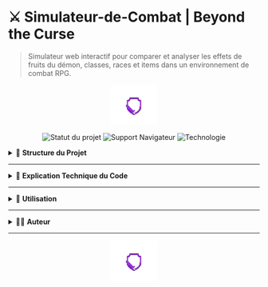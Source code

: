 
# ⚔️ Simulateur-de-Combat | Beyond the Curse
  



> Simulateur web interactif pour comparer et analyser les effets de fruits du démon, classes, races et items dans un environnement de combat RPG.

<!-- SVG animation pour style dynamique -->
<p align="center">
  <img src="./battle.gif" alt="Sword animation" height="80"/>
</p>

<div align="center">

  ![Statut du projet](https://img.shields.io/badge/Statut-En%20développement-orange)
  ![Support Navigateur](https://img.shields.io/badge/Navigateur-Tous-green)
  ![Technologie](https://img.shields.io/badge/HTML%2FJS-Bootstrap%205-blue)

</div>

<details>
<summary>📁 <strong>Structure du Projet</strong></summary>

```bash
assets/
  ├── audio/           # Sons intégrés
  ├── css/             # Fichier style.css avec Bootstrap
  ├── img/             # Logos et illustrations
  └── js/              # stats.js - logique principale

index.html             # Interface utilisateur principale
```
</details>

---

<details>
<summary>🧠 <strong>Explication Technique du Code</strong></summary>

### `index.html`
- Gère toute l'interface : boutons de navigation, formulaires de sélection (FDD, race, classe), affichage des stats et résultats.
- Utilise Bootstrap pour la mise en page responsive.
- Utilise un système d’onglets dynamiques (chaque bouton affiche une section différente du simulateur).

### `stats.js`
- Contient la **base de données locale JSON** : `fruits`, `races`, `classes`, `paliers`, `historique`.
- Toute donnée est stockée dans `localStorage`.
- Fonctions principales :
  - `Database.init()` : initialise les données.
  - `Database.save()` : enregistre les données localement.
  - `Database.getX()` / `updateX()` / `addX()` / `deleteX()` : gestion complète des entités.
  - `calculateGlobalStats()` : additionne les stats FDD + race + classe.
  - `updatePlayerStats()` : met à jour dynamiquement les champs de combat.
  - `combatBtn.addEventListener` : calcule les résultats du combat, détermine le vainqueur et enregistre dans l’historique.

### Combat & Calculs
| Élément | Description |
|--------|-------------|
| Dégâts/min | Somme des dégâts de classe + race + fruit |
| Réduction | 60% des dégâts sont considérés effectifs |
| Heal/min | Réduit les dégâts adverses |
| TTK (Time To Kill) | PV de l'adversaire / Dégâts nets |
| Historique | Chaque combat est stocké en JSON |

</details>

---

<details>
<summary>🧪 <strong>Utilisation</strong></summary>

### Prérequis

- [Tailscale](https://tailscale.com/download)
- Navigateur Web

### Lancer le projet

1. Connectez-vous via **Tailscale**.
2. Accédez à l'URL fournie (ex: `http://100.x.x.x:xxxx`).
3. Aucun build, aucune commande.

</details>

---

<details>
<summary>👨‍💻 <strong>Auteur</strong></summary>

- Projet conçu par **_ImDarling_**

</details>

---

<!-- SVG animation pour style dynamique -->
<p align="center">
  <img src="./battle.gif" alt="Sword animation" height="80"/>
</p>

